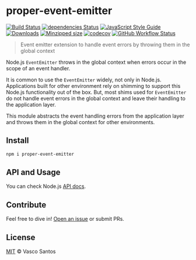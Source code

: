 # proper-event-emitter

[![Build Status](https://travis-ci.org/vasco-santos/proper-event-emitter.svg?branch=master)](https://travis-ci.org/vasco-santos/proper-event-emitter)
[![dependencies Status](https://david-dm.org/vasco-santos/proper-event-emitter/status.svg)](https://david-dm.org/vasco-santos/proper-event-emitter)
[![JavaScript Style Guide](https://img.shields.io/badge/code_style-standard-brightgreen.svg)](https://standardjs.com)
[![Downloads](https://img.shields.io/npm/dm/proper-event-emitter.svg)](https://www.npmjs.com/package/proper-event-emitter)
[![Minzipped size](https://badgen.net/bundlephobia/minzip/proper-event-emitter)](https://bundlephobia.com/result?p=proper-event-emitter)
[![codecov](https://img.shields.io/codecov/c/github/vasco-santos/proper-event-emitter.svg?style=flat-square)](https://codecov.io/gh/vasco-santos/proper-event-emitter)
[![GitHub Workflow Status](https://img.shields.io/github/workflow/status/vasco-santos/proper-event-emitter/ci?label=ci&style=flat-square)](https://github.com/vasco-santos/proper-event-emitter/actions?query=branch%3Amaster+workflow%3Aci+)

> Event emitter extension to handle event errors by throwing them in the global context

Node.js `EventEmitter` throws in the global context when errors occur in the scope of an event handler.

It is common to use the `EventEmitter` widely, not only in Node.js. Applications built for other environment rely on shimming to support this Node.js functionality out of the box. But, most shims used for `EventEmitter` do not handle event errors in the global context and leave their handling to the application layer.

This module abstracts the event handling errors from the application layer and throws them in the global context for other environments.

## Install

```sh
npm i proper-event-emitter
```

## API and Usage

You can check Node.js [API docs](https://nodejs.org/api/events.html#events_class_eventemitter).

## Contribute

Feel free to dive in! [Open an issue](https://github.com/vasco-santos/proper-event-emitter/issues/new) or submit PRs.

## License

[MIT](LICENSE) © Vasco Santos